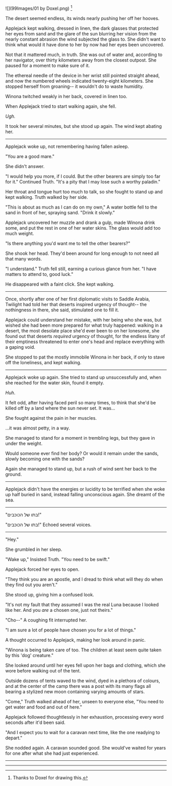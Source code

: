 ![](99Images/01 by Doxel.png)
[^pochoclo]

The desert seemed endless, its winds nearly pushing her off her hooves.

Applejack kept walking, dressed in linen, the dark glasses that protected her eyes from sand and the glare of the sun blurring her vision from the nearly constant abrasion the wind subjected the glass to. She didn't want to think what would it have done to her by now had her eyes been uncovered.

Not that it mattered much, in truth. She was out of water and, according to her navigator, over thirty kilometers away from the closest outpost. She paused for a moment to make sure of it.

The ethereal needle of the device in her wrist still pointed straight ahead, and now the numbered wheels indicated twenty-eight kilometers. She stopped herself from groaning-- it wouldn't do to waste humidity.

Winona twitched weakly in her back, covered in linen too.

When Applejack tried to start walking again, she fell.

*Ugh.*

It took her several minutes, but she stood up again. The wind kept abating her.

---

Applejack woke up, not remembering having fallen asleep.

"You are a good mare."

She didn't answer.

"I would help you more, if I could. But the other bearers are simply too far for it." Continued Truth. "It's a pity that I may lose such a worthy paladin."

Her throat and tongue hurt too much to talk, so she fought to stand up and kept walking. Truth walked by her side.

"This is about as much as I can do on my own," A water bottle fell to the sand in front of her, spraying sand. "Drink it slowly."

Applejack uncovered her muzzle and drank a gulp, made Winona drink some, and put the rest in one of her water skins. The glass would add too much weight.

"Is there anything you'd want me to tell the other bearers?"

She shook her head. They'd been around for long enough to not need all that many words.

"I understand." Truth fell still, earning a curious glance from her. "I have matters to attend to, good luck."

He disappeared with a faint click. She kept walking.

---

Once, shortly after one of her first diplomatic visits to Saddle Arabia, Twilight had told her that deserts inspired urgency of thought-- the nothingness in there, she said, stimulated one to fill it.

Applejack could understand her mistake, with her being who she was, but wished she had been more prepared for what truly happened: walking in a desert, the most desolate place she'd ever been to on her lonesome, she found out that deserts *required* urgency of thought, for the endless litany of their emptiness threatened to enter one's head and replace everything with a gaping void.

She stopped to pat the mostly immobile Winona in her back, if only to stave off the loneliness, and kept walking.

---

Applejack woke up again. She tried to stand up unsuccessfully and, when she reached for the water skin, found it empty.

*Huh*.

It felt odd, after having faced peril so many times, to think that she'd be killed off by a land where the sun never set. It was...

She fought against the pain in her muscles.

...it was almost petty, in a way.

She managed to stand for a moment in trembling legs, but they gave in under the weight.

Would someone ever find her body? Or would it remain under the sands, slowly becoming one with the sands?

Again she managed to stand up, but a rush of wind sent her back to the ground.

---

Applejack didn't have the energies or lucidity to be terrified when she woke up half buried in sand, instead falling unconscious again. She dreamt of the sea.

---

"בתו של הכוכבים!"

"בתו של הכוכבים!" Echoed several voices.

---

"Hey."

She grumbled in her sleep.

"Wake up," Insisted Truth. "You need to be swift."

Applejack forced her eyes to open.

"They think you are an apostle, and I dread to think what will they do when they find out you aren't."

She stood up, giving him a confused look.

"It's not my fault that they assumed I was the real Luna because I looked like her. And you *are* a chosen one, just not theirs."

"Cho--" A coughing fit interrupted her.

"I am sure a lot of people have chosen you for a lot of things."

A thought occurred to Applejack, making her look around in panic.

"Winona is being taken care of too. The children at least seem quite taken by this 'dog' creature."

She looked around until her eyes fell upon her bags and clothing, which she wore before walking out of the tent.

Outside dozens of tents waved to the wind, dyed in a plethora of colours, and at the center of the camp there was a post with its many flags all bearing a stylized new moon containing varying amounts of stars.

"Come," Truth walked ahead of her, unseen to everyone else, "You need to get water and food and out of here."

Applejack followed thoughtlessly in her exhaustion, processing every word seconds after it'd been said.

"And I expect you to wait for a caravan next time, like the one readying to depart."

She nodded again. A caravan sounded good. She would've waited for years for one after what she had just experienced.


---

---

[^pochoclo]: Thanks to Doxel for drawing this.